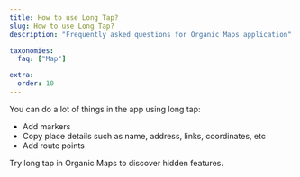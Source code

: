 ```yaml
---
title: How to use Long Tap?
slug: How to use Long Tap?
description: "Frequently asked questions for Organic Maps application"

taxonomies:
  faq: ["Map"]

extra:
  order: 10
---
```


You can do a lot of things in the app using long tap:

- Add markers
- Copy place details such as name, address, links, coordinates, etc
- Add route points

Try long tap in Organic Maps to discover hidden features.
